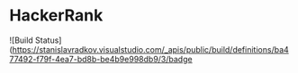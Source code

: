 # HackerRank
![Build Status](https://stanislavradkov.visualstudio.com/_apis/public/build/definitions/ba477492-f79f-4ea7-bd8b-be4b9e998db9/3/badge